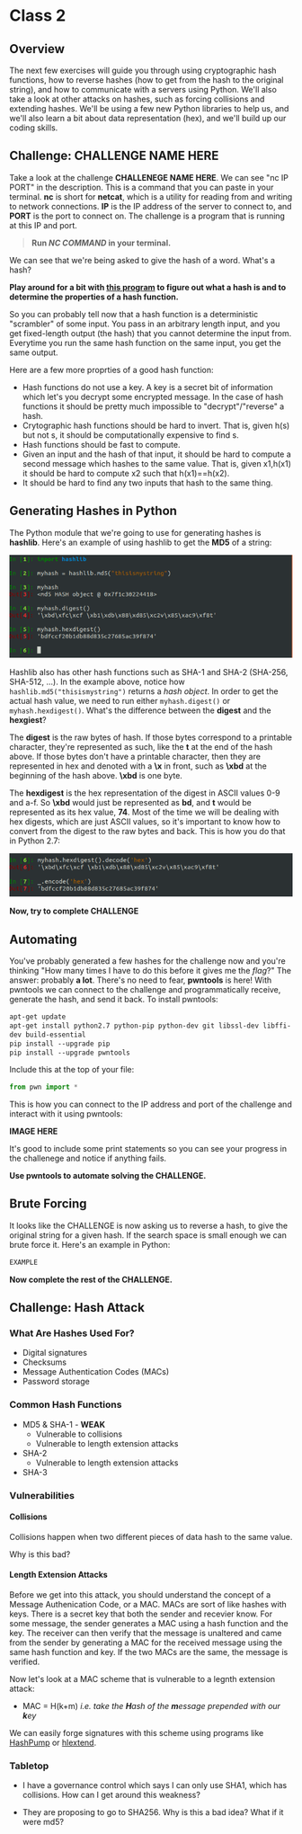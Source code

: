 # Class 2

## Overview
The next few exercises will guide you through using cryptographic hash functions, how to reverse hashes (how to get from the hash to the original string), and how to communicate with a servers using Python. We'll also take a look at other attacks on hashes, such as forcing collisions and extending hashes. We'll be using a few new Python libraries to help us, and we'll also learn a bit about data representation (hex), and we'll build up our coding skills.


## Challenge: CHALLENGE NAME HERE
Take a look at the challenge **CHALLENEGE NAME HERE**. We can see "nc IP PORT" in the description. This is a command that you can paste in your terminal. **nc** is short for **netcat**, which is a utility for reading from and writing to network connections. **IP** is the IP address of the server to connect to, and **PORT** is the port to connect on. The challenge is a program that is running at this IP and port.

>**Run _NC COMMAND_ in your terminal.**

We can see that we're being asked to give the hash of a word. What's a hash?

**Play around for a bit with [this program](https://codepen.io/AndyNovo/pen/qqdLdG) to figure out what a hash is and to determine the properties of a hash function.**

So you can probably tell now that a hash function is a deterministic "scrambler" of some input. You pass in an arbitrary length input, and you get fixed-length output (the hash) that you cannot determine the input from. Everytime you run the same hash function on the same input, you get the same output.

Here are a few more proprties of a good hash function:
* Hash functions do not use a key. A key is a secret bit of information which let's you decrypt some encrypted message. In the case of hash functions it should be pretty much impossible to "decrypt"/"reverse" a hash.
* Crytographic hash functions should be hard to invert. That is, given h(s) but not s, it should be computationally expensive to find s.
* Hash functions should be fast to compute.
* Given an input and the hash of that input, it should be hard to compute a second message which hashes to the same value. That is, given x1,h(x1) it should be hard to compute x2 such that h(x1)==h(x2).
* It should be hard to find any two inputs that hash to the same thing.


## Generating Hashes in Python
The Python module that we're going to use for generating hashes is **hashlib**. Here's an example of using hashlib to get the **MD5** of a string:

![hashlib](images/hashlib.png)

Hashlib also has other hash functions such as SHA-1 and SHA-2 (SHA-256, SHA-512, ...). In the example above, notice how `hashlib.md5("thisismystring")` returns a *hash object*. In order to get the actual hash value, we need to run either `myhash.digest()` or `myhash.hexdigest()`. What's the difference between the **digest** and the **hexgiest**?

The **digest** is the raw bytes of hash. If those bytes correspond to a printable character, they're represented as such, like the **t** at the end of the hash above.  If those bytes don't have a printable character, then they are represented in hex and denoted with a **\x** in front, such as **\xbd** at the beginning of the hash above. **\xbd** is one byte.

The **hexdigest** is the hex representation of the digest in ASCII values 0-9 and a-f. So **\xbd** would just be represented as **bd**, and **t** would be represented as its hex value, **74**. Most of the time we will be dealing with hex digests, which are just ASCII values, so it's important to know how to convert from the digest to the raw bytes and back. This is how you do that in Python 2.7:

![hex_decode](images/hex_decode.png)

**Now, try to complete CHALLENGE**


## Automating
You've probably generated a few hashes for the challenge now and you're thinking "How many times I have to do this before it gives me the _flag_?" The answer: probably **a lot**. There's no need to fear, **pwntools** is here! With pwntools we can connect to the challenge and programmatically receive, generate the hash, and send it back. To install pwntools:
```shell
apt-get update
apt-get install python2.7 python-pip python-dev git libssl-dev libffi-dev build-essential
pip install --upgrade pip
pip install --upgrade pwntools
```
Include this at the top of your file:
```python
from pwn import *
```

This is how you can connect to the IP address and port of the challenge and interact with it using pwntools:

**IMAGE HERE**

It's good to include some print statements so you can see your progress in the challenege and notice if anything fails.

**Use pwntools to automate solving the CHALLENGE.**


## Brute Forcing
It looks like the CHALLENGE is now asking us to reverse a hash, to give the original string for a given hash. If the search space is small enough we can brute force it. Here's an example in Python:
```python
EXAMPLE
```

**Now complete the rest of the CHALLENGE.**

## Challenge: Hash Attack


### What Are Hashes Used For?
* Digital signatures
* Checksums
* Message Authentication Codes (MACs)
* Password storage


### Common Hash Functions
* MD5 & SHA-1 - **WEAK**
  * Vulnerable to collisions
  * Vulnerable to length extension attacks
* SHA-2
  * Vulnerable to length extension attacks
* SHA-3


### Vulnerabilities
#### Collisions
Collisions happen when two different pieces of data hash to the same value.

Why is this bad?

#### Length Extension Attacks
Before we get into this attack, you should understand the concept of a Message Authenication Code, or a MAC. MACs are sort of like hashes with keys. There is a secret key that both the sender and recevier know. For some message, the sender generates a MAC using a hash function and the key. The receiver can then verify that the message is unaltered and came from the sender by generating a MAC for the received message using the same hash function and key. If the two MACs are the same, the message is verified.

Now let's look at a MAC scheme that is vulnerable to a legnth extension attack:
* MAC = H(k+m) _i.e. take the **H**ash of the **m**essage prepended with our **k**ey_

We can easily forge signatures with this scheme using programs like [HashPump](https://github.com/bwall/HashPump) or [hlextend](https://github.com/stephenbradshaw/hlextend).


### Tabletop
* I have a governance control which says I can only use SHA1, which has collisions.  How can I get around this weakness?

* They are proposing to go to SHA256. Why is this a bad idea? What if it were md5?


